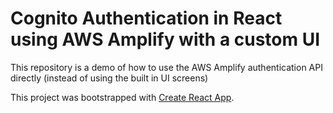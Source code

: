 # Cognito Authentication in React using AWS Amplify with a custom UI

This repository is a demo of how to use the AWS Amplify authentication API directly (instead of using the built in UI screens)

This project was bootstrapped with [Create React App](https://github.com/facebookincubator/create-react-app).
